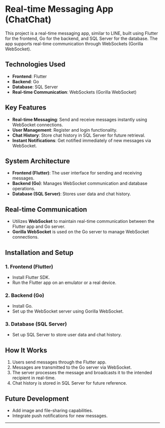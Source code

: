 # Real-time Messaging App (ChatChat)

This project is a real-time messaging app, similar to LINE, built using Flutter for the frontend, Go for the backend, and SQL Server for the database. The app supports real-time communication through WebSockets (Gorilla WebSocket).

## Technologies Used

- **Frontend**: Flutter
- **Backend**: Go
- **Database**: SQL Server
- **Real-time Communication**: WebSockets (Gorilla WebSocket)

## Key Features

- **Real-time Messaging**: Send and receive messages instantly using WebSocket connections.
- **User Management**: Register and login functionality.
- **Chat History**: Store chat history in SQL Server for future retrieval.
- **Instant Notifications**: Get notified immediately of new messages via WebSocket.

## System Architecture

- **Frontend (Flutter)**: The user interface for sending and receiving messages.
- **Backend (Go)**: Manages WebSocket communication and database operations.
- **Database (SQL Server)**: Stores user data and chat history.

## Real-time Communication

- Utilizes **WebSocket** to maintain real-time communication between the Flutter app and Go server.
- **Gorilla WebSocket** is used on the Go server to manage WebSocket connections.

## Installation and Setup

### 1. Frontend (Flutter)

- Install Flutter SDK.
- Run the Flutter app on an emulator or a real device.

### 2. Backend (Go)

- Install Go.
- Set up the WebSocket server using Gorilla WebSocket.

### 3. Database (SQL Server)

- Set up SQL Server to store user data and chat history.

## How It Works

1. Users send messages through the Flutter app.
2. Messages are transmitted to the Go server via WebSocket.
3. The server processes the message and broadcasts it to the intended recipient in real-time.
4. Chat history is stored in SQL Server for future reference.

## Future Development

- Add image and file-sharing capabilities.
- Integrate push notifications for new messages.

---

